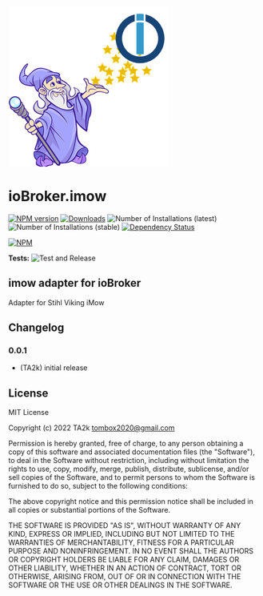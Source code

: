 ![Logo](admin/imow.png)
# ioBroker.imow

[![NPM version](https://img.shields.io/npm/v/iobroker.imow.svg)](https://www.npmjs.com/package/iobroker.imow)
[![Downloads](https://img.shields.io/npm/dm/iobroker.imow.svg)](https://www.npmjs.com/package/iobroker.imow)
![Number of Installations (latest)](https://iobroker.live/badges/imow-installed.svg)
![Number of Installations (stable)](https://iobroker.live/badges/imow-stable.svg)
[![Dependency Status](https://img.shields.io/david/TA2k/iobroker.imow.svg)](https://david-dm.org/TA2k/iobroker.imow)

[![NPM](https://nodei.co/npm/iobroker.imow.png?downloads=true)](https://nodei.co/npm/iobroker.imow/)

**Tests:** ![Test and Release](https://github.com/TA2k/ioBroker.imow/workflows/Test%20and%20Release/badge.svg)

## imow adapter for ioBroker

Adapter for Stihl Viking iMow

## Changelog

### 0.0.1
* (TA2k) initial release

## License
MIT License

Copyright (c) 2022 TA2k <tombox2020@gmail.com>

Permission is hereby granted, free of charge, to any person obtaining a copy
of this software and associated documentation files (the "Software"), to deal
in the Software without restriction, including without limitation the rights
to use, copy, modify, merge, publish, distribute, sublicense, and/or sell
copies of the Software, and to permit persons to whom the Software is
furnished to do so, subject to the following conditions:

The above copyright notice and this permission notice shall be included in all
copies or substantial portions of the Software.

THE SOFTWARE IS PROVIDED "AS IS", WITHOUT WARRANTY OF ANY KIND, EXPRESS OR
IMPLIED, INCLUDING BUT NOT LIMITED TO THE WARRANTIES OF MERCHANTABILITY,
FITNESS FOR A PARTICULAR PURPOSE AND NONINFRINGEMENT. IN NO EVENT SHALL THE
AUTHORS OR COPYRIGHT HOLDERS BE LIABLE FOR ANY CLAIM, DAMAGES OR OTHER
LIABILITY, WHETHER IN AN ACTION OF CONTRACT, TORT OR OTHERWISE, ARISING FROM,
OUT OF OR IN CONNECTION WITH THE SOFTWARE OR THE USE OR OTHER DEALINGS IN THE
SOFTWARE.